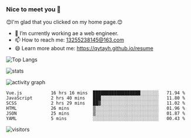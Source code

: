 ### Nice to meet you 👋

😊I'm glad that you clicked on my home page.😊

- 🔭 I’m currently working ae a web engineer.
- 📫 How to reach me: 13255238145@163.com
- 😄 Learn more about me: https://qytayh.github.io/resume

![Top Langs](https://github-readme-stats.vercel.app/api/top-langs?username=qytayh) 

![stats](https://github-readme-stats.vercel.app/api?username=qytayh&show_icons=true&theme=radical&layout=compact)
	
![activity graph](https://activity-graph.herokuapp.com/graph?username=qytayh&theme=dracula)

<!--START_SECTION:waka-->

```text
Vue.js           16 hrs 16 mins  ██████████████████░░░░░░░   71.94 %
JavaScript       2 hrs 40 mins   ███░░░░░░░░░░░░░░░░░░░░░░   11.80 %
SCSS             2 hrs 29 mins   ██▓░░░░░░░░░░░░░░░░░░░░░░   11.02 %
HTML             26 mins         ▒░░░░░░░░░░░░░░░░░░░░░░░░   01.96 %
JSON             25 mins         ▒░░░░░░░░░░░░░░░░░░░░░░░░   01.87 %
YAML             5 mins          ░░░░░░░░░░░░░░░░░░░░░░░░░   00.43 %
```

<!--END_SECTION:waka-->

![visitors](https://visitor-badge.glitch.me/badge?page_id=qytayh)


<!--
**qytayh/qytayh** is a ✨ _special_ ✨ repository because its `README.md` (this file) appears on your GitHub profile.

Here are some ideas to get you started:

- 🔭 I’m currently working on ...
- 🌱 I’m currently learning ...
- 👯 I’m looking to collaborate on ...
- 🤔 I’m looking for help with ...
- 💬 Ask me about ...
- 📫 How to reach me: ...
- 😄 Pronouns: ...
- ⚡ Fun fact: ...
-->
